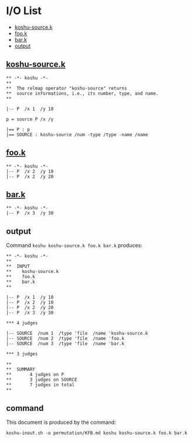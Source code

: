# I/O List

- [koshu-source.k](#koshu-sourcek)
- [foo.k](#fook)
- [bar.k](#bark)
- [output](#output)



## [koshu-source.k](koshu-source.k)

```
** -*- koshu -*-
**
**  The relmap operator "koshu-source" returns
**  source informations, i.e., its number, type, and name.
**

|-- P  /x 1  /y 10

p = source P /x /y

|== P : p
|== SOURCE : koshu-source /num -type /type -name /name
```



## [foo.k](foo.k)

```
** -*- koshu -*-
|-- P  /x 2  /y 10
|-- P  /x 2  /y 20
```



## [bar.k](bar.k)

```
** -*- koshu -*-
|-- P  /x 3  /y 30
```



## output


Command `koshu koshu-source.k foo.k bar.k` produces:

```
** -*- koshu -*-
**
**  INPUT
**    koshu-source.k
**    foo.k
**    bar.k
**

|-- P  /x 1  /y 10
|-- P  /x 2  /y 10
|-- P  /x 2  /y 20
|-- P  /x 3  /y 30

*** 4 judges

|-- SOURCE  /num 1  /type 'file  /name 'koshu-source.k
|-- SOURCE  /num 2  /type 'file  /name 'foo.k
|-- SOURCE  /num 3  /type 'file  /name 'bar.k

*** 3 judges

**
**  SUMMARY
**       4 judges on P
**       3 judges on SOURCE
**       7 judges in total
**
```



## command

This document is produced by the command:

```
koshu-inout.sh -o permutation/KFB.md koshu koshu-source.k foo.k bar.k
```
